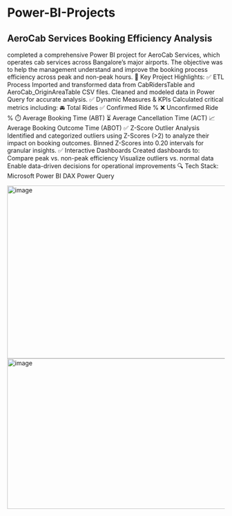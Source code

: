 # Power-BI-Projects
## AeroCab Services Booking Efficiency Analysis
 completed a comprehensive Power BI project for AeroCab Services, which operates cab services across Bangalore’s major airports.
 The objective was to help the management understand and improve the booking process efficiency across peak and non-peak hours.
🔹 Key Project Highlights:
 ✅ ETL Process
Imported and transformed data from CabRidersTable and AeroCab_OriginAreaTable CSV files.
Cleaned and modeled data in Power Query for accurate analysis.
✅ Dynamic Measures & KPIs
Calculated critical metrics including:
🚘 Total Rides
✅ Confirmed Ride %
❌ Unconfirmed Ride %
⏱️ Average Booking Time (ABT)
⏳ Average Cancellation Time (ACT)
📈 Average Booking Outcome Time (ABOT)
✅ Z-Score Outlier Analysis
Identified and categorized outliers using Z-Scores (>2) to analyze their impact on booking outcomes.
Binned Z-Scores into 0.20 intervals for granular insights.
✅ Interactive Dashboards
Created dashboards to:
Compare peak vs. non-peak efficiency
Visualize outliers vs. normal data
Enable data-driven decisions for operational improvements
🔍 Tech Stack:
Microsoft Power BI
DAX
Power Query

<img width="891" height="400" alt="image" src="https://github.com/user-attachments/assets/ccd2bc91-ae44-4306-97dc-1bbe77514efe" />

<img width="624" height="348" alt="image" src="https://github.com/user-attachments/assets/d2d18446-976a-4523-8727-6f2bb1335314" />

